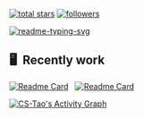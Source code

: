 <p align="left">
  <a href="https://github.com/cs-tao?tab=repositories&sort=stargazers">
    <img alt="total stars" title="Total stars on GitHub" src="https://custom-icon-badges.herokuapp.com/github/stars/cs-tao?color=55960c&style=for-the-badge&labelColor=488207&logo=star"/></a>
  <a href="https://github.com/cs-tao?tab=followers">
    <img alt="followers" title="Follow me on Github" src="https://custom-icon-badges.herokuapp.com/github/followers/cs-tao?color=236ad3&labelColor=1155ba&style=for-the-badge&logo=person-add&label=Follow&logoColor=white"/></a>
  <a href="https://github.com/DenverCoder1/Simple-View-Counter">
</p>

<p align="left">
  <a href="https://github.com/CS-Tao">
    <img src="https://readme-typing-svg.herokuapp.com?color=3080ec&vCenter=true&lines=Hi+there+%F0%9F%91%8B;I'm+Tao.+Thank+you+for+visiting." alt="readme-typing-svg">
  </a>
</p>

## 🖥 &nbsp;Recently work

[![Readme Card](https://github-readme-stats.vercel.app/api/pin/?username=cs-tao&repo=ts-fir&bg_color=0d1116&title_color=016bb6&text_color=a4aacb&icon_color=016bb6)](https://github.com/cs-tao/ts-fir) &nbsp; 
[![Readme Card](https://github-readme-stats.vercel.app/api/pin/?username=Nervjs&repo=taro&bg_color=0d1116&title_color=016bb6&text_color=a4aacb&icon_color=016bb6)](https://github.com/NverJs/taro)

<a href="https://github.com/ashutosh00710/github-readme-activity-graph"><img alt="CS-Tao's Activity Graph" src="https://denvercoder1-activity-graph.herokuapp.com/graph/?username=CS-Tao&bg_color=0d1116&color=ffffff&line=00a851&point=016bb6" /></a>

